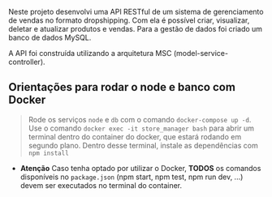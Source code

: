 Neste projeto desenvolvi uma API RESTful de um sistema de gerenciamento de vendas no formato dropshipping. Com ela é possível criar, visualizar, deletar e atualizar produtos e vendas. Para a gestão de dados foi criado um banco de dados MySQL.

A API foi construída utilizando a arquitetura MSC (model-service-controller).

## Orientações para rodar o node e banco com Docker ##

> Rode os serviços `node` e `db` com o comando `docker-compose up -d`.
> Use o comando `docker exec -it store_manager bash` para abrir um terminal dentro do container do docker, que estará rodando em segundo plano.
> Dentro desse terminal, instale as dependências com `npm install`

- **Atenção** Caso tenha optado por utilizar o Docker, **TODOS** os comandos disponíveis no `package.json` (npm start, npm test, npm run dev, ...) devem ser executados no terminal do container.


